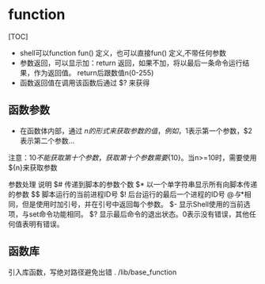 # function

[TOC]

- shell可以function fun() 定义，也可以直接fun() 定义,不带任何参数
- 参数返回，可以显示加：return 返回，如果不加，将以最后一条命令运行结果，作为返回值。 return后跟数值n(0-255)
- 函数返回值在调用该函数后通过 $? 来获得

## 函数参数
- 在函数体内部，通过 $n 的形式来获取参数的值，例如，$1表示第一个参数，$2表示第二个参数...

注意：$10 不能获取第十个参数，获取第十个参数需要${10}。当n>=10时，需要使用${n}来获取参数

参数处理	说明
$#	传递到脚本的参数个数
$*	以一个单字符串显示所有向脚本传递的参数
$$	脚本运行的当前进程ID号
$!	后台运行的最后一个进程的ID号
$@	与$*相同，但是使用时加引号，并在引号中返回每个参数。
$-	显示Shell使用的当前选项，与set命令功能相同。
$?	显示最后命令的退出状态。0表示没有错误，其他任何值表明有错误。

## 函数库
引入库函数，写绝对路径避免出错
. /lib/base_function
